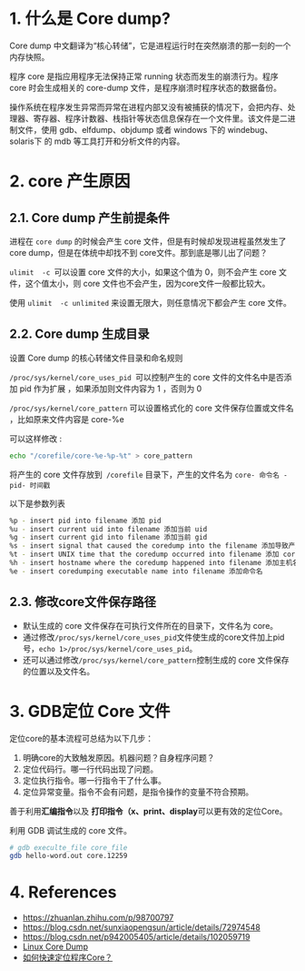 <!--
 * @Author: JohnJeep
 * @Date: 2021-03-18 22:30:09
 * @LastEditTime: 2023-07-25 15:45:14
 * @LastEditors: JohnJeep
 * @Description: Core dump 使用 
-->

# 1. 什么是 Core dump?

Core dump 中文翻译为“核心转储”，它是进程运行时在突然崩溃的那一刻的一个内存快照。

程序 core 是指应用程序无法保持正常 running 状态而发生的崩溃行为。程序 core 时会生成相关的 core-dump 文件，是程序崩溃时程序状态的数据备份。

操作系统在程序发生异常而异常在进程内部又没有被捕获的情况下，会把内存、处理器、寄存器、程序计数器、栈指针等状态信息保存在一个文件里。该文件是二进制文件，使用 gdb、elfdump、objdump 或者 windows 下的 windebug、solaris下 的 mdb 等工具打开和分析文件的内容。

# 2. core 产生原因

## 2.1. Core dump 产生前提条件

进程在 `core dump` 的时候会产生 core 文件，但是有时候却发现进程虽然发生了 core dump，但是在体统中却找不到 core文件。那到底是哪儿出了问题？

`ulimit  -c `可以设置 core 文件的大小，如果这个值为 0，则不会产生 core 文件，这个值太小，则 core 文件也不会产生，因为core文件一般都比较大。

使用 `ulimit  -c unlimited` 来设置无限大，则任意情况下都会产生 core 文件。

## 2.2. Core dump 生成目录

设置 Core dump 的核心转储文件目录和命名规则

`/proc/sys/kernel/core_uses_pid `可以控制产生的 core 文件的文件名中是否添加 pid 作为扩展 ，如果添加则文件内容为 1 ，否则为 0

`/proc/sys/kernel/core_pattern` 可以设置格式化的 core 文件保存位置或文件名 ，比如原来文件内容是 core-%e

可以这样修改 :

```bash
echo "/corefile/core-%e-%p-%t" > core_pattern
```

将产生的 core 文件存放到` /corefile` 目录下，产生的文件名为 `core- 命令名 -pid- 时间戳`

以下是参数列表 

```bash
%p - insert pid into filename 添加 pid
%u - insert current uid into filename 添加当前 uid
%g - insert current gid into filename 添加当前 gid
%s - insert signal that caused the coredump into the filename 添加导致产生 core 的信号
%t - insert UNIX time that the coredump occurred into filename 添加 core 文件生成时的 unix 时间
%h - insert hostname where the coredump happened into filename 添加主机名
%e - insert coredumping executable name into filename 添加命令名
```

## 2.3. 修改core文件保存路径

- 默认生成的 core 文件保存在可执行文件所在的目录下，文件名为 core。
- 通过修改`/proc/sys/kernel/core_uses_pid`文件使生成的core文件加上pid号，`echo 1>/proc/sys/kernel/core_uses_pid`。
- 还可以通过修改`/proc/sys/kernel/core_pattern`控制生成的 core 文件保存的位置以及文件名。 

# 3. GDB定位 Core 文件

定位core的基本流程可总结为以下几步：

1. 明确core的大致触发原因。机器问题？自身程序问题？
2. 定位代码行。哪一行代码出现了问题。
3. 定位执行指令。哪一行指令干了什么事。
4. 定位异常变量。指令不会有问题，是指令操作的变量不符合预期。

善于利用**汇编指令**以及 **打印指令（x、print、display**可以更有效的定位Core。

利用 GDB 调试生成的 core 文件。

```bash
# gdb execulte_file core_file
gdb hello-word.out core.12259
```

# 4. References
- https://zhuanlan.zhihu.com/p/98700797
- https://blog.csdn.net/sunxiaopengsun/article/details/72974548
- https://blog.csdn.net/p942005405/article/details/102059719
- [Linux Core Dump](https://www.cnblogs.com/hazir/p/linxu_core_dump.html)
- [如何快速定位程序Core？](https://mp.weixin.qq.com/s?__biz=MzkyODE5NjU2Mw==&mid=2247488668&idx=1&sn=ea69b41c8215d1a3aca8ed20970e9eea&chksm=c21d2620f56aaf362971e7de0abb79feb8d9863e683e9b8d66eb78c6342ca557fa3ac6f24a43&mpshare=1&scene=24&srcid=0814CXcDIJFXqn3sYEBmN0jw&sharer_sharetime=1628906496373&sharer_shareid=1813da429599d3785585eac965f1aa77#rd)
